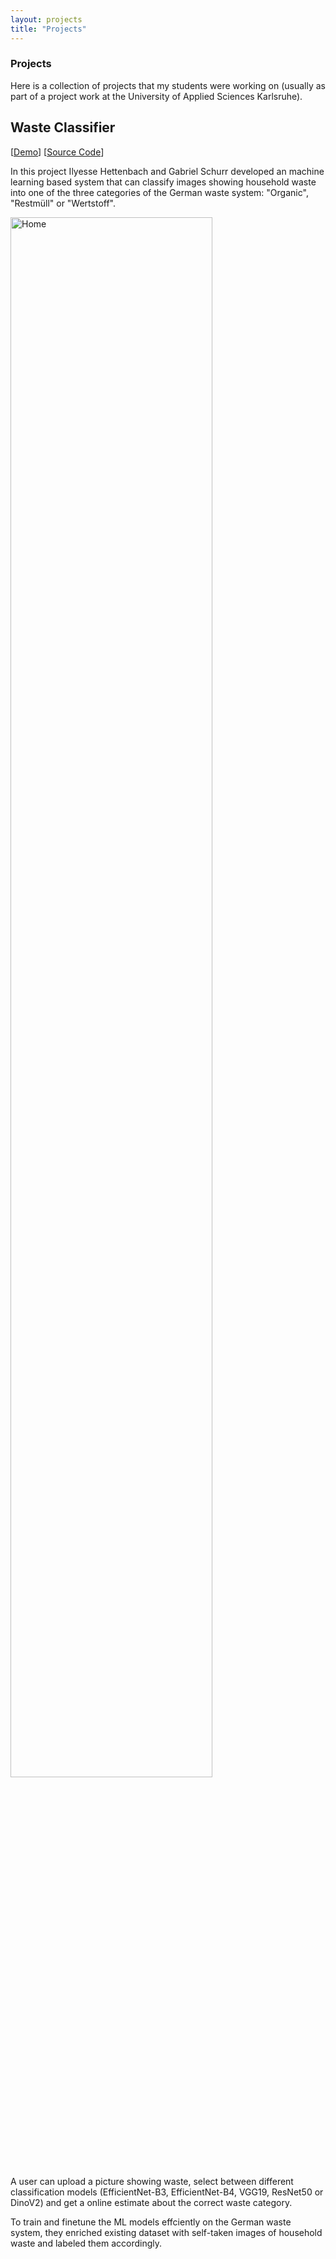 ```yaml
---
layout: projects
title: "Projects"
---
```

<h3 class="fw-bold border-bottom pb-3 mb-5">Projects</h3>
Here is a collection of projects that my students were working on (usually as part of a project work at the University of Applied Sciences Karlsruhe).

## Waste Classifier 
\[[Demo](http://193.196.37.242:7860/)\]
\[[Source Code](https://github.com/Gabriel9753/Waste-Classification-Project)\]

In this project Ilyesse Hettenbach and Gabriel Schurr developed an machine learning based system that can classify images showing household waste into one of the three categories of the German waste system: "Organic", "Restmüll" or "Wertstoff".

 <img src="{{ site.github.url }}/assets/img/wasteclassify.png" alt="Home" width="80%">

A user can upload a picture showing waste, select between different classification models (EfficientNet-B3, EfficientNet-B4, VGG19, ResNet50 or DinoV2) and get a online estimate about the correct waste category.

To train and finetune the ML models effciently on the German waste system, they enriched existing dataset with self-taken images of household waste and labeled them accordingly.
